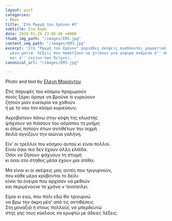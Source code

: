 ```yaml
---
layout: post
categories:
- News
title: 'Στη Ρωγμή του Χρόνου #3'
subtitle: Στα Άκρα
date: 2020-01-29 23:00:00 +0000
thumb_img_path: "/images/EM3.jpg"
content_img_path: "/images/EM3.jpg"
excerpt: 'Στη "Ρωγμή του Χρόνου" μυριάδες σκέψεις αναδύονται ρομαντικά, μέσα από μια
  μόνο ματιά. Λέξεις που πασκίζουν να χτίσουν μια γέφυρα ανάμεσα σ'' αυτό που μιλά
  και σ'' εκείνο που δείχνει. '
canonical_url: "/images/EM3.jpg"

---
```

Photo and text by <a href="https://www.facebook.com/nena.mar.9" target="blank">Ελένη Μαράντου</a>

Στις παρυφές του κόσμου προχωρούν  
ποιός ξέρει άραγε να βρούνε τι γυρεύουν  
ζητούν μιαν ευκαιρία να χαθούν  
ή με το νου τον κόσμο κυριεύουν;

Ακροβατούν πάνω στην κόψη της κλωστής  
ψάχνουν να πιάσουν του αόρατου τη μνήμη  
κι όπως πατούν στων αντιθέτων την αιχμή  
δειλά αγγίζουν την αιώνια γαλήνη.

Είν’ οι τρελλοί του κόσμου αυτού κι είναι πολλοί.  
Είναι όσοι πια δεν έχουν άλλη ελπίδα.  
Όσοι να ζήσουν ψάχνουν τη στιγμή  
κι όσοι στο στήθος μέσα έχουν μια σπίθα.

Μα είναι κι οι σκέψεις μας αυτές που τριγυρνούν,  
που κάθε μέρα κρύβονται το δείλι·  
είναι τα όνειρα που αρχίσαν να μεθούν  
και περιμένουνε το χρόνο ν ’ανατείλει.

Είμαι κι εγώ, που πάλι εδώ θα τριγυρνώ  
να βρω την άκρη μέσ' από τις αντιθέσεις  
Στη μοναξιά ή στους πολλούς να μπερδευτώ  
στης γης τους κύκλους να κρυφτώ με άδειες λέξεις.